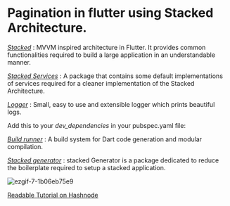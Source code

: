 # Pagination in flutter using Stacked Architecture.

[*Stacked*](https://pub.dev/packages/stacked) : MVVM inspired architecture in Flutter. It provides common functionalities required to build a large application in an understandable manner.

[*Stacked Services*](https://pub.dev/packages/stacked_services) : A package that contains some default implementations of services required for a cleaner implementation of the Stacked Architecture.

[*Logger*](https://pub.dev/packages/logger) : Small, easy to use and extensible logger which prints beautiful logs.

Add this to your *dev_dependencies* in your pubspec.yaml file:

[*Build runner*](https://pub.dev/packages/build_runner) : A build system for Dart code generation and modular compilation.

[*Stacked generator*](https://pub.dev/packages/stacked_generator) : stacked Generator is a package dedicated to reduce the boilerplate required to setup a stacked application.

![ezgif-7-1b06eb75e9](https://user-images.githubusercontent.com/48495111/147842478-876abbf3-c738-4fca-b69a-18b60a992ed7.gif)

[Readable Tutorial on Hashnode](https://aob.hashnode.dev/implementing-paginationinfinite-scrolling-in-flutter-using-provider-pattern-stacked-architecture)
